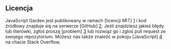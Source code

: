 ## Licencja

JavaScript Garden jest publikowany w ramach [licencji MIT] [1] i kod źródłowy znajduje
się na serwerze [GitHub] [2]. Jeśli znajdziesz jakieś błędy lub literówki, zgłoś proszę
[problem] [3] lub rozwiąż go i zgloś pull request ze swojego repozytorium.
Możesz nas także znaleźć w pokoju [JavaScript] [4] na chacie Stack Overflow.

[1]: https://github.com/BonsaiDen/JavaScript-Garden/blob/next/LICENSE
[2]: https://github.com/BonsaiDen/JavaScript-Garden
[3]: https://github.com/BonsaiDen/JavaScript-Garden/issues
[4]: http://chat.stackoverflow.com/rooms/17/javascript
